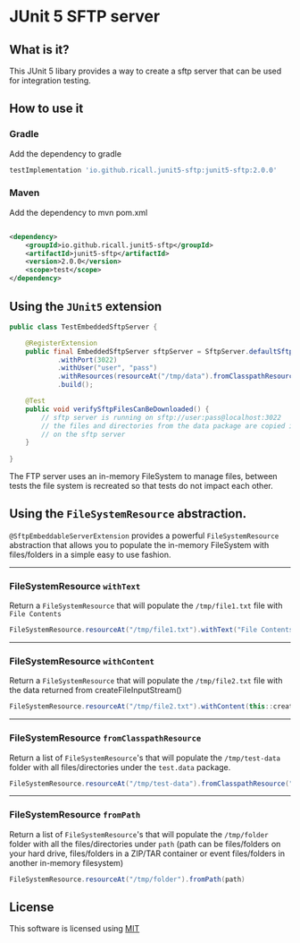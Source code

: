 # JUnit 5 SFTP server

## What is it?

This JUnit 5 libary provides a way to create a sftp server that can be used for integration testing.

## How to use it

### Gradle

Add the dependency to gradle

```groovy
testImplementation 'io.github.ricall.junit5-sftp:junit5-sftp:2.0.0'
```

### Maven

Add the dependency to mvn pom.xml

```xml

<dependency>
    <groupId>io.github.ricall.junit5-sftp</groupId>
    <artifactId>junit5-sftp</artifactId>
    <version>2.0.0</version>
    <scope>test</scope>
</dependency>
```

## Using the `JUnit5` extension

```java
public class TestEmbeddedSftpServer {

    @RegisterExtension
    public final EmbeddedSftpServer sftpServer = SftpServer.defaultSftpServer()
            .withPort(3022)
            .withUser("user", "pass")
            .withResources(resourceAt("/tmp/data").fromClasspathResource("/data"))
            .build();

    @Test
    public void verifySftpFilesCanBeDownloaded() {
        // sftp server is running on sftp://user:pass@localhost:3022
        // the files and directories from the data package are copied into the /tmp/data folder
        // on the sftp server
    }
    
}
```

The FTP server uses an in-memory FileSystem to manage files, between tests the file system is recreated so that tests do
not impact each other.

## Using the `FileSystemResource` abstraction.

`@SftpEmbeddableServerExtension` provides a powerful `FileSystemResource` abstraction that allows you to populate the
in-memory FileSystem with files/folders in a simple easy to use fashion.

---

### FileSystemResource `withText`

Return a `FileSystemResource` that will populate the `/tmp/file1.txt` file with `File Contents`

```java
FileSystemResource.resourceAt("/tmp/file1.txt").withText("File Contents")
```

---

### FileSystemResource `withContent`

Return a `FileSystemResource` that will populate the `/tmp/file2.txt` file with the data returned from
createFileInputStream()

```java
FileSystemResource.resourceAt("/tmp/file2.txt").withContent(this::createFileInputStream)
```

---

### FileSystemResource `fromClasspathResource`

Return a list of `FileSystemResource`'s that will populate the `/tmp/test-data` folder with all files/directories under
the `test.data` package.

```java
FileSystemResource.resourceAt("/tmp/test-data").fromClasspathResource("/test/data")
```

---

### FileSystemResource `fromPath`

Return a list of `FileSystemResource`'s that will populate the `/tmp/folder` folder with all the files/directories
under `path` (path can be files/folders on your hard drive, files/folders in a ZIP/TAR container or event files/folders
in another in-memory filesystem)

```java
FileSystemResource.resourceAt("/tmp/folder").fromPath(path)
```

## License

This software is licensed using [MIT](https://opensource.org/licenses/MIT) 